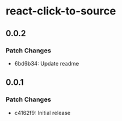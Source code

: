 # react-click-to-source

## 0.0.2

### Patch Changes

- 6bd6b34: Update readme

## 0.0.1

### Patch Changes

- c4162f9: Initial release
